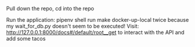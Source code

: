 Pull down the repo, cd into the repo

Run the application:
pipenv shell
run make docker-up-local twice because my wait_for_db.py doesn't seem to be executed!
Visit: http://127.0.0.1:8000/docs#/default/root__get to interact with the API and add some tacos